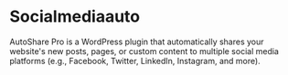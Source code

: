 # Socialmediaauto
AutoShare Pro is a WordPress plugin that automatically shares your website's new posts, pages, or custom content to multiple social media platforms (e.g., Facebook, Twitter, LinkedIn, Instagram, and more).
